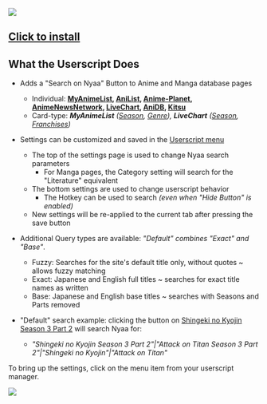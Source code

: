 ![](https://i.imgur.com/DXMg8ha.png)

## [Click to install](https://github.com/po5/nyaa-linker-userscript/raw/refs/heads/main/nyaa-linker.user.js)

## What the Userscript Does

-   Adds a "Search on Nyaa" Button to Anime and Manga database pages
    -   Individual: **[MyAnimeList](https://i.imgur.com/IXJ7XuK.png), [AniList](https://i.imgur.com/9xhFu5q.jpeg), [Anime-Planet](https://i.imgur.com/sGsl0Bw.png), [AnimeNewsNetwork](https://i.imgur.com/xXvJXHC.png), [LiveChart](https://i.imgur.com/VyIWtLC.png), [AniDB](https://i.imgur.com/DqSkmOg.jpeg), [Kitsu](https://i.imgur.com/CN2kh4C.jpeg)**
    -   Card-type: _**MyAnimeList** ([Season](https://i.imgur.com/7M4hr0z.png), [Genre](https://i.imgur.com/SklbImH.png)), **LiveChart** ([Season](https://i.imgur.com/wvLOp8N.jpeg), [Franchises](https://i.imgur.com/wcNv1JC.jpeg))_
-   Settings can be customized and saved in the [Userscript menu](https://i.imgur.com/a/cRBmW3T)

    -   The top of the settings page is used to change Nyaa search parameters
        -   For Manga pages, the Category setting will search for the "Literature" equivalent
    -   The bottom settings are used to change userscript behavior
        -   The Hotkey can be used to search _(even when "Hide Button" is enabled)_
    -   New settings will be re-applied to the current tab after pressing the save button

-   Additional Query types are available: _"Default" combines "Exact" and "Base"_.

    -   Fuzzy: Searches for the site's default title only, without quotes ~ allows fuzzy matching
    -   Exact: Japanese and English full titles ~ searches for exact title names as written
    -   Base: Japanese and English base titles ~ searches with Seasons and Parts removed

-   "Default" search example: clicking the button on [Shingeki no Kyojin Season 3 Part 2](https://myanimelist.net/anime/38524/Shingeki_no_Kyojin_Season_3_Part_2) will search Nyaa for:
    -   _"Shingeki no Kyojin Season 3 Part 2"|"Attack on Titan Season 3 Part 2"|"Shingeki no Kyojin"|"Attack on Titan"_

To bring up the settings, click on the menu item from your userscript manager.

![](https://github.com/user-attachments/assets/cc1aabb6-55e3-45d4-bbcf-60398f175d5e)

